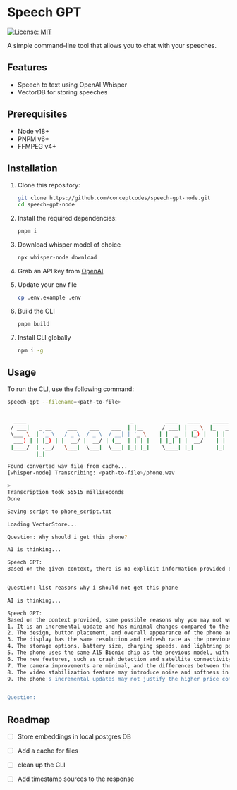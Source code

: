 # Speech GPT

[![License: MIT](https://img.shields.io/badge/License-MIT-yellow.svg)](https://opensource.org/licenses/MIT)

A simple command-line tool that allows you to chat with your speeches.

## Features
- Speech to text using OpenAI Whisper
- VectorDB for storing speeches

## Prerequisites

- Node v18+
- PNPM v6+
- FFMPEG v4+

## Installation

1. Clone this repository:

   ```sh
   git clone https://github.com/conceptcodes/speech-gpt-node.git
   cd speech-gpt-node
   ```

2. Install the required dependencies:

    ```sh
    pnpm i
    ```

3. Download whisper model of choice

    ```sh
    npx whisper-node download
    ```

4. Grab an API key from [OpenAI](https://beta.openai.com/)

5. Update your env file

    ```sh
    cp .env.example .env
    ```
6. Build the CLI
  
      ```sh
      pnpm build
      ```
6. Install CLI globally
  
      ```sh
      npm i -g
      ```

## Usage
To run the CLI, use the following command:

```sh
speech-gpt --filename=<path-to-file>


  ____                                 _          ____   ____    _____ 
 / ___|   _ __     ___    ___    ___  | |__      / ___| |  _ \  |_   _|
 \___ \  | '_ \   / _ \  / _ \  / __| | '_ \    | |  _  | |_) |   | |  
  ___) | | |_) | |  __/ |  __/ | (__  | | | |   | |_| | |  __/    | |  
 |____/  | .__/   \___|  \___|  \___| |_| |_|    \____| |_|       |_|  
         |_|                                                           

Found converted wav file from cache...
[whisper-node] Transcribing: <path-to-file>/phone.wav 

> 
Transcription took 55515 milliseconds
Done

Saving script to phone_script.txt

Loading VectorStore...

Question: Why should i get this phone?

AI is thinking...

Speech GPT: 
Based on the given context, there is no explicit information provided on why someone should purchase the phone. The speaker discusses the lack of significant updates and mentions some new features such as crash detection, satellite connectivity, and a new camera. However, it ultimately depends on individual preferences and needs.


Question: list reasons why i should not get this phone

AI is thinking...

Speech GPT:
Based on the context provided, some possible reasons why you may not want to get this phone are:
1. It is an incremental update and has minimal changes compared to the previous model.
2. The design, button placement, and overall appearance of the phone are the same as the previous model.
3. The display has the same resolution and refresh rate as the previous model.
4. The storage options, battery size, charging speeds, and lightning port are unchanged.
5. The phone uses the same A15 Bionic chip as the previous model, with only a slight improvement in GPU cores.
6. The new features, such as crash detection and satellite connectivity, may not be essential or necessary for everyone.
7. The camera improvements are minimal, and the differences between the photos taken with this phone and the previous model may not be significant.
8. The video stabilization feature may introduce noise and softness in the footage.
9. The phone's incremental updates may not justify the higher price compared to the previous model or other alternatives in the market.


Question: 
```

## Roadmap
- [ ] Store embeddings in local postgres DB
- [ ] Add a cache for files 
- [ ] clean up the CLI
- [ ] Add timestamp sources to the response

